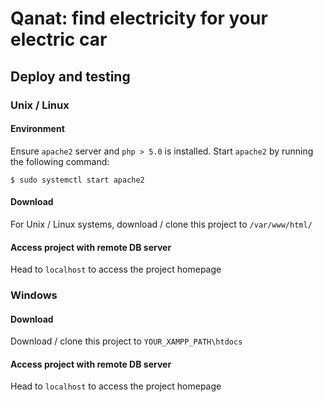 # Qanat: find electricity for your electric car

## Deploy and testing


### Unix / Linux
#### Environment
Ensure `apache2` server and `php > 5.0` is installed. Start `apache2` by running the following command:
```
$ sudo systemctl start apache2
```

#### Download
For Unix / Linux systems, download / clone this project to `/var/www/html/`

#### Access project with remote DB server
Head to `localhost` to access the project homepage


### Windows
#### Download 
Download / clone this project to `YOUR_XAMPP_PATH\htdocs` 

#### Access project with remote DB server
Head to `localhost` to access the project homepage
